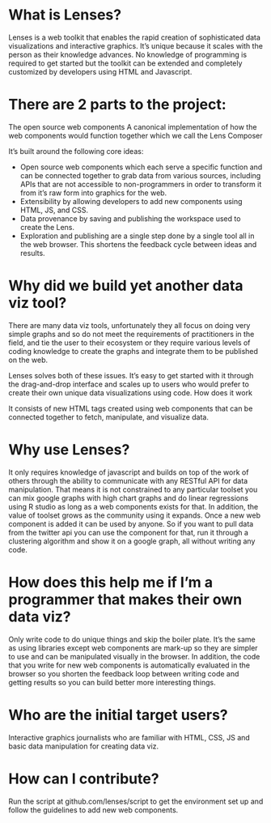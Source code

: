 What is Lenses?
===============

Lenses is a web toolkit that enables the rapid creation of sophisticated
data visualizations and interactive graphics. It’s unique because it
scales with the person as their knowledge advances. No knowledge of
programming is required to get started but the toolkit can be extended
and completely customized by developers using HTML and Javascript. 

There are 2 parts to the project:
=================================

The open source web components
A canonical implementation of how the web components would function
together which we call the Lens Composer

It’s built around the following core ideas: 

- Open source web components which each serve a specific function and can
be connected together to grab data from various sources, including APIs
that are not accessible to non-programmers in order to transform it from
it’s raw form into graphics for the web. 
- Extensibility by allowing developers to add new components using HTML,
JS, and CSS.
- Data provenance by saving and publishing the workspace used to create
the Lens.
- Exploration and publishing are a single step done by a single tool all
in the web browser. This shortens the feedback cycle between ideas and
results. 

Why did we build yet another data viz tool?
===========================================

There are many data viz tools, unfortunately they all focus on doing
very simple graphs and so do not meet the requirements of practitioners
in the field, and tie the user to their ecosystem or they require
various levels of coding knowledge to create the graphs and integrate
them to be published on the web.

Lenses solves both of these issues. It’s easy to get started with it
through the drag-and-drop interface and scales up to users who would
prefer to create their own unique data visualizations using code.
How does it work

It consists of new HTML tags created using web components that can be
connected together to fetch, manipulate, and visualize data. 

Why use Lenses?
===============

 It only requires knowledge of javascript and builds on top of the work
 of others through the ability to communicate with any RESTful API for
 data manipulation. That means it is not constrained to any particular
 toolset you can mix google graphs with high chart graphs and do linear
 regressions using R studio as long as a web components exists for that.
 In addition, the value of toolset grows as the community using it
 expands. Once a new web component is added it can be used by anyone. So
 if you want to pull data from the twitter api you can use the component
 for that, run it through a clustering algorithm and show it on a google
 graph, all without writing any code. 

How does this help me if I’m a programmer that makes their own data viz?
========================================================================

 Only write code to do unique things and skip the boiler plate. It’s the
 same as using libraries except web components are mark-up so they are
 simpler to use and can be manipulated visually in the browser. In
 addition, the code that you write for new web components is
 automatically evaluated in the browser so you shorten the feedback loop
 between writing code and getting results so you can build better more
 interesting things.

Who are the initial target users?
=================================

 Interactive graphics journalists who are familiar with HTML, CSS, JS
 and basic data manipulation for creating data viz.

How can I contribute?
=====================

 Run the script at github.com/lenses/script to get the environment set
 up and follow the guidelines to add new web components.


